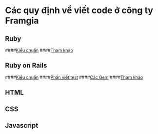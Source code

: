 # Các quy định về viết code ở công ty Framgia

## Ruby

####[Kiểu chuẩn](./ruby/standard.md)
####[Tham khảo](./ruby/references.md)

## Ruby on Rails

####[Kiểu chuẩn](./rails/standard.md)
####[Phần viết test](./rails/test.md)
####[Các Gem](./rails/gems.md)
####[Tham khảo](./rails/references.md)

## HTML

## CSS

## Javascript
